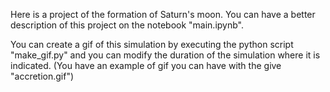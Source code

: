 Here is a project of the formation of Saturn's moon. You can have a better description of this project on the notebook "main.ipynb".

You can create a gif of this simulation by executing the python script "make_gif.py" and you can modify the duration of the simulation where it is indicated. (You have an example of gif you can have with the give "accretion.gif")


